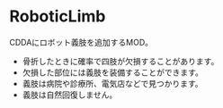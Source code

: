 # RoboticLimb
CDDAにロボット義肢を追加するMOD。
- 骨折したときに確率で四肢が欠損することがあります。
- 欠損した部位には義肢を装備することができます。
- 義肢は病院や診療所、電気店などで見つかります。
- 義肢は自然回復しません。
